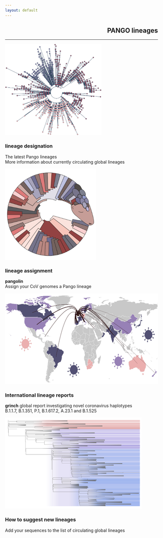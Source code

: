 ```yaml
---
layout: default
---
```


<section>
    <h1 style="text-align:right;"><strong>PANGO</strong> lineages</h1>
    <hr>
    <div class="posts">
        <article>
            <a href="./pango_lineages.html" class="image"><img src="./assets/images/designation_tree.svg" style="max-height:300px;max-width:320px" alt="" /></a>
            <h3>lineage designation</h3>
            <p>The latest Pango lineages <br>
            More information about currently circulating global lineages
            </p>
        </article>
        <article>
            <a href="./pangolin.html" class="image"><img src="./assets/images/pangolin_logo.svg" style="max-height:300px;max-width:320px" alt="" /></a>
            <h3>lineage assignment</h3>
            <p><strong>pangolin </strong><br>Assign your CoV genomes a Pango lineage 
            </p>
        </article>
        <article>
            <a href="./global_report.html" class="image"><img src="./assets/images/global_report.svg" style="max-height:300px;height:300px;" alt="" /></a>
            <h3>International lineage reports</h3>
            <p><strong>grinch</strong> global report investigating novel coronavirus haplotypes<br>B.1.1.7, B.1.351, P.1, B.1.617.2, A.23.1 and B.1.525 </p>
        </article>
        <article>
            <a href="./lineage_designation.html" class="image"><img src="assets/images/global_lineages_tree.png" style="height:300px;max-height:300px;max-width:450px" alt="" /></a>
            <h3>How to suggest new lineages</h3>
            <p>Add your sequences to the list of circulating global lineages</p>
        </article>
        <!-- </div>
        <div class="posts"> -->
    <!-- </div>
    <div class="posts"> -->
        <!-- <article>
            <a href="./summaries.html" class="image"><img src="assets/images/lineage_histogram.png" 
            style="height:200px;max-height:250px;max-width:450px" alt="" /></a>
            <h3>Lineage summary figures</h3>
            <p>More information about currently circulating global lineages</p>
        </article> -->
    </div>
</section>
